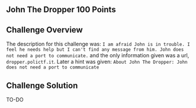 ## John The Dropper 100 Points

## Challenge Overview
The description for this challenge was: `I am afraid John is in trouble. I feel he needs help but I can't find any message from him. John does not need a port to communicate.` 
and the only information given was a url, `dropper.polictf.it`.
Later a hint was given: `About John The Dropper: John does not need a port to communicate`


## Challenge Solution
TO-DO
